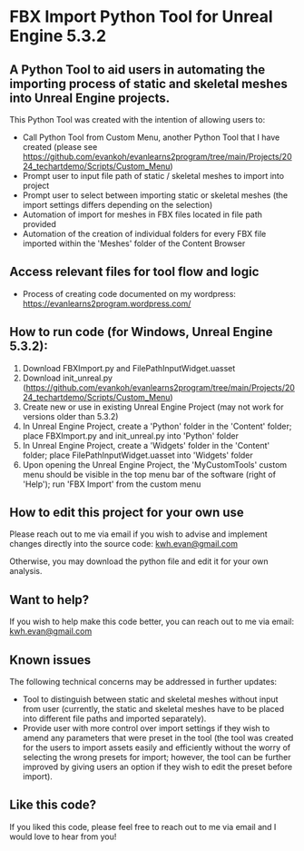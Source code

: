 # FBX Import Python Tool for Unreal Engine 5.3.2

## A Python Tool to aid users in automating the importing process of static and skeletal meshes into Unreal Engine projects.

This Python Tool was created with the intention of allowing users to:

* Call Python Tool from Custom Menu, another Python Tool that I have created (please see https://github.com/evankoh/evanlearns2program/tree/main/Projects/2024_techartdemo/Scripts/Custom_Menu)
* Prompt user to input file path of static / skeletal meshes to import into project
* Prompt user to select between importing static or skeletal meshes (the import settings differs depending on the selection)
* Automation of import for meshes in FBX files located in file path provided
* Automation of the creation of individual folders for every FBX file imported within the 'Meshes' folder of the Content Browser

## Access relevant files for tool flow and logic

* Process of creating code documented on my wordpress: https://evanlearns2program.wordpress.com/

## How to run code (for Windows, Unreal Engine 5.3.2):

1. Download FBXImport.py and FilePathInputWidget.uasset
2. Download init_unreal.py (https://github.com/evankoh/evanlearns2program/tree/main/Projects/2024_techartdemo/Scripts/Custom_Menu)
3. Create new or use in existing Unreal Engine Project (may not work for versions older than 5.3.2)
4. In Unreal Engine Project, create a 'Python' folder in the 'Content' folder; place FBXImport.py and init_unreal.py into 'Python' folder
5. In Unreal Engine Project, create a 'Widgets' folder in the 'Content' folder; place FilePathInputWidget.uasset into 'Widgets' folder
6. Upon opening the Unreal Engine Project, the 'MyCustomTools' custom menu should be visible in the top menu bar of the software (right of 'Help'); run 'FBX Import' from the custom menu

## How to edit this project for your own use

Please reach out to me via email if you wish to advise and implement changes directly into the source code: kwh.evan@gmail.com

Otherwise, you may download the python file and edit it for your own analysis.

## Want to help?

If you wish to help make this code better, you can reach out to me via email: kwh.evan@gmail.com

## Known issues

The following technical concerns may be addressed in further updates:

* Tool to distinguish between static and skeletal meshes without input from user (currently, the static and skeletal meshes have to be placed into different file paths and imported separately).
* Provide user with more control over import settings if they wish to amend any parameters that were preset in the tool (the tool was created for the users to import assets easily and efficiently without the worry of selecting the wrong presets for import; however, the tool can be further improved by giving users an option if they wish to edit the preset before import).

## Like this code?

If you liked this code, please feel free to reach out to me via email and I would love to hear from you!